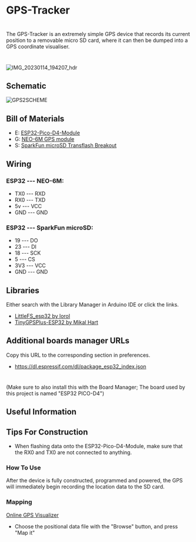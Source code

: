 # GPS-Tracker

#

The GPS-Tracker is an extremely simple GPS device that records its current position to a removable micro SD card, where it can then be dumped into a GPS coordinate visualiser.
#
![IMG_20230114_194207_hdr](https://github.com/skinnyrad/GPS-Tracker/assets/124194193/3aa2e711-0c32-4537-a465-d7b46b087908)

## Schematic
![GPS2SCHEME](https://github.com/skinnyrad/GPS-Tracker/assets/124194193/9eda6906-71f8-44f7-852c-c0fd8385bc26)
## Bill of Materials
- E: [ESP32-Pico-D4-Module](https://www.amazon.com/RCmall-ESP32-PICO-KIT-Development-ESP32-PICO-D4-Module/dp/B09WDQYDJD?th=1)
- G: [NEO-6M GPS module](https://www.amazon.com/Microcontroller-Compatible-Sensitivity-Navigation-Positioning/dp/B07P8YMVNT?th=1)
- S: [SparkFun microSD Transflash Breakout](https://www.sparkfun.com/products/544)

## Wiring
### ESP32 --- NEO-6M:
- TX0 --- RXD
- RX0 --- TXD
- 5v --- VCC
- GND --- GND
### ESP32 --- SparkFun microSD:
- 19 --- DO
- 23 --- DI
- 18 --- SCK
- 5 --- CS
- 3V3 --- VCC
- GND --- GND

## Libraries
Either search with the Library Manager in Arduino IDE or click the links.
- [LittleFS_esp32 by lorol](https://github.com/lorol/LITTLEFS)
- [TinyGPSPlus-ESP32 by Mikal Hart](https://github.com/Tinyu-Zhao/TinyGPSPlus-ESP32)

## Additional boards manager URLs
Copy this URL to the corresponding section in preferences. 
- https://dl.espressif.com/dl/package_esp32_index.json
#
(Make sure to also install this with the Board Manager; The board used by this project is named "ESP32 PICO-D4")

## Useful Information

## Tips For Construction
- When flashing data onto the ESP32-Pico-D4-Module, make sure that the RX0 and TX0 are not connected to anything.

### How To Use
After the device is fully constructed, programmed and powered, the GPS will immediately begin recording the location data to the SD card. 
### Mapping
[Online GPS Visualizer](https://www.gpsvisualizer.com/)
 - Choose the positional data file with the "Browse" button, and press "Map it"
